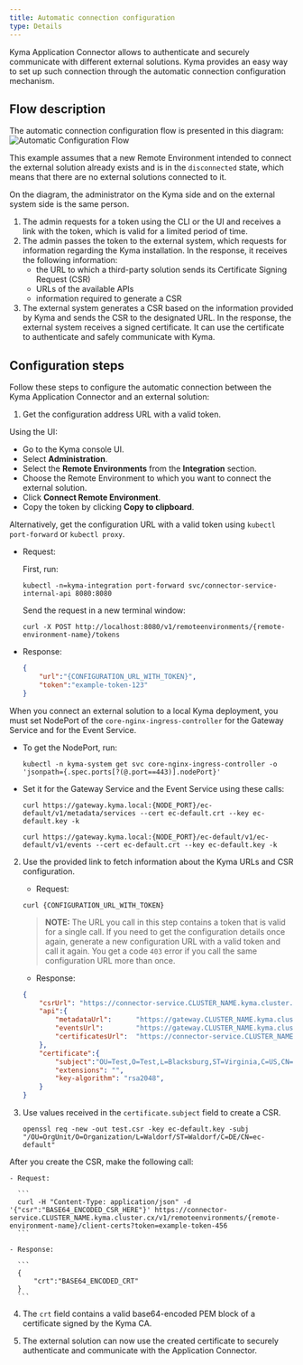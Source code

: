 ```yaml
---
title: Automatic connection configuration
type: Details
---
```


Kyma Application Connector allows to authenticate and securely communicate with different external solutions. Kyma provides an easy way to set up such connection through the automatic connection configuration mechanism.

## Flow description

The automatic connection configuration flow is presented in this diagram:
![Automatic Configuration Flow](./assets/002-automatic-configuration.png)

This example assumes that a new Remote Environment intended to connect the external solution already exists and is in the `disconnected` state, which means that there are no external solutions connected to it.

On the diagram, the administrator on the Kyma side and on the external system side is the same person.

1. The admin requests for a token using the CLI or the UI and receives a link with the token, which is valid for a limited period of time.
2. The admin passes the token to the external system, which requests for information regarding the Kyma installation. In the response, it receives the following information:
    - the URL to which a third-party solution sends its Certificate Signing Request (CSR)
    - URLs of the available APIs
    - information required to generate a CSR
3. The external system generates a CSR based on the information provided by Kyma and sends the CSR to the designated URL. In the response, the external system receives a signed certificate. It can use the certificate to authenticate and safely communicate with Kyma.

## Configuration steps

Follow these steps to configure the automatic connection between the Kyma Application Connector and an external solution:

1. Get the configuration address URL with a valid token.

  Using the UI:

   - Go to the Kyma console UI.
   - Select **Administration**.
   - Select the **Remote Environments** from the **Integration** section.
   - Choose the Remote Environment to which you want to connect the external solution.
   - Click **Connect Remote Environment**.
   - Copy the token by clicking **Copy to clipboard**.

  Alternatively, get the configuration URL with a valid token using `kubectl port-forward` or `kubectl proxy`.

   - Request:

      First, run:
      ```
      kubectl -n=kyma-integration port-forward svc/connector-service-internal-api 8080:8080
      ```
      Send the request in a new terminal window:
      ```
      curl -X POST http://localhost:8080/v1/remoteenvironments/{remote-environment-name}/tokens
      ```
   - Response:
      ```json
      {
          "url":"{CONFIGURATION_URL_WITH_TOKEN}",
          "token":"example-token-123"
      }
      ```
  When you connect an external solution to a local Kyma deployment, you must set NodePort of the `core-nginx-ingress-controller` for the Gateway Service and for the Event Service.

   - To get the NodePort, run:
      ```
      kubectl -n kyma-system get svc core-nginx-ingress-controller -o 'jsonpath={.spec.ports[?(@.port==443)].nodePort}'
      ```
   - Set it for the Gateway Service and the Event Service using these calls:
      ```
      curl https://gateway.kyma.local:{NODE_PORT}/ec-default/v1/metadata/services --cert ec-default.crt --key ec-default.key -k
      ```
      ```
      curl https://gateway.kyma.local:{NODE_PORT}/ec-default/v1/ec-default/v1/events --cert ec-default.crt --key ec-default.key -k
      ```

2. Use the provided link to fetch information about the Kyma URLs and CSR configuration.

    - Request:
    ```
    curl {CONFIGURATION_URL_WITH_TOKEN}
    ```
    >**NOTE:** The URL you call in this step contains a token that is valid for a single call. If you need to get the configuration details once again, generate a new configuration URL with a valid token and call it again. You get a code `403` error if you call the same configuration URL more than once.

    - Response:
    ```json
    {
        "csrUrl": "https://connector-service.CLUSTER_NAME.kyma.cluster.cx/v1/remoteenvironments/{remote-environment-name}/client-certs?token=example-token-456",
        "api":{
            "metadataUrl":      "https://gateway.CLUSTER_NAME.kyma.cluster.cx/{remote-environment-name}/v1/metadata/services",
            "eventsUrl":        "https://gateway.CLUSTER_NAME.kyma.cluster.cx/{remote-environment-name}/v1/events",
            "certificatesUrl":  "https://connector-service.CLUSTER_NAME.kyma.cluster.cx/v1/remoteenvironments/{remote-environment-name}",
        },
        "certificate":{
            "subject":"OU=Test,O=Test,L=Blacksburg,ST=Virginia,C=US,CN=ec-default",
            "extensions": "",
            "key-algorithm": "rsa2048",
        }
    }
    ```

3. Use values received in the `certificate.subject` field to create a CSR.

      ```
      openssl req -new -out test.csr -key ec-default.key -subj "/OU=OrgUnit/O=Organization/L=Waldorf/ST=Waldorf/C=DE/CN=ec-default"
      ```

  After you create the CSR, make the following call:

    - Request:

      ```
      curl -H "Content-Type: application/json" -d '{"csr":"BASE64_ENCODED_CSR_HERE"}' https://connector-service.CLUSTER_NAME.kyma.cluster.cx/v1/remoteenvironments/{remote-environment-name}/client-certs?token=example-token-456
      ```

    - Response:

      ```
      {
          "crt":"BASE64_ENCODED_CRT"
      }
      ```

4. The `crt` field contains a valid base64-encoded PEM block of a certificate signed by the Kyma CA.

5. The external solution can now use the created certificate to securely authenticate and communicate with the Application Connector.
